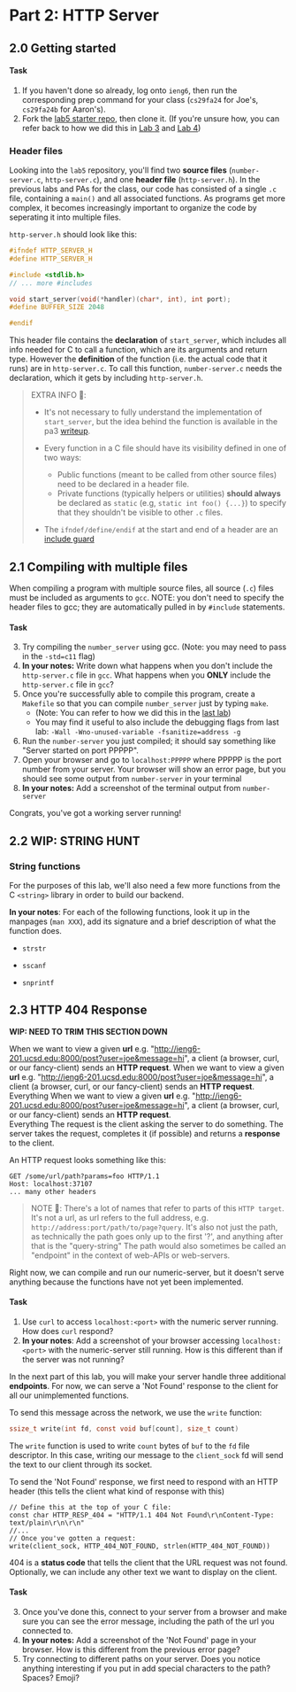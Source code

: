 # Part 2: HTTP Server

## 2.0 Getting started
#### Task

1. If you haven't done so already, log onto `ieng6`, then run the corresponding prep command for your class (`cs29fa24` for Joe's, `cs29fa24b` for Aaron's).
2. Fork the [lab5 starter repo](https://github.com/ucsd-cse29/lab5-starter), then clone it. (If you're unsure how, you can refer back to how we did this in
   [Lab 3](../week3/index.html#42---git-cli-commands) and [Lab 4](../week4/push-pa2-code.html#pushing-pa2-code-to-github-from-ieng6))

### Header files

Looking into the `lab5` repository, you'll find two **source files** (`number-server.c`, `http-server.c`), and one **header file** (`http-server.h`). 
In the previous labs and PAs for the class, our code has consisted of a single `.c` file, containing a `main()` and all associated functions.
As programs get more complex, it becomes increasingly important to organize the code by seperating it into multiple files.

`http-server.h` should look like this:
```c
#ifndef HTTP_SERVER_H
#define HTTP_SERVER_H

#include <stdlib.h>
// ... more #includes

void start_server(void(*handler)(char*, int), int port);
#define BUFFER_SIZE 2048

#endif
```

This header file contains the **declaration** of `start_server`, which includes all info needed for C to call a function, which are its arguments and return type. However the **definition** of the function 
(i.e. the actual code that it runs) are in `http-server.c`.
To call this function, `number-server.c` needs the declaration, which it gets by including `http-server.h`.

> EXTRA INFO 📝: 
> 
> - It's not necessary to fully understand the implementation of `start_server`, but the idea behind the function is available in the pa3 [writeup](https://github.com/ucsd-cse29/fa24/blob/main/src/pa/pa3/http-server.md).
> - Every function in a C file should have its visibility defined in one of two ways:
>     - Public functions (meant to be called from other source files) need to be declared in a header file.
>     - Private functions (typically helpers or utilities) **should always** be declared as `static` (e.g, `static int foo() {...}`) to specify that they shouldn't be visible to other `.c` files.
>
> - The `ifndef/define/endif` at the start and end of a header are an [include guard](https://en.wikipedia.org/wiki/Include_guard)

## 2.1 Compiling with multiple files

When compiling a program with multiple source files, all source (`.c`) files must be included as arguments to `gcc`. NOTE: you don't need to specify the header files to gcc; they are automatically
pulled in by `#include` statements.

#### Task

3. Try compiling the `number_server` using gcc. (Note: you may need to pass in the `-std=c11` flag)
4. **In your notes:** Write down what happens when you don't include the `http-server.c` file in `gcc`.  What happens when you **ONLY** include the `http-server.c` file in `gcc`? 
5. Once you're successfully able to compile this program, create a `Makefile` so that you can compile `number_server` just by typing `make`.
    - (Note: You can refer to how we did this in the [last lab](../week4/c-multifile-make.html#makefiles))
    - You may find it useful to also include the debugging flags from last lab: `-Wall -Wno-unused-variable -fsanitize=address -g`
6. Run the `number-server` you just compiled; it should say something like "Server started on port PPPPP".
7. Open your browser and go to `localhost:PPPPP` where PPPPP is the port number from your server. Your browser will show an error page, but you should see some output from `number-server` in your terminal 
8. **In your notes:** Add a screenshot of the terminal output from `number-server`

Congrats, you've got a working server running!

## 2.2 WIP: STRING HUNT

### String functions

For the purposes of this lab, we'll also need a few more functions from the C `<string>` library in order to build our backend.

**In your notes**: For each of the following functions, look it up in the manpages (`man XXX`), add its signature and a brief description of what the function does.

* `strstr`

* `sscanf`

* `snprintf`


## 2.3 HTTP 404 Response

**WIP: NEED TO TRIM THIS SECTION DOWN**

When we want to view a given **url** e.g. "http://ieng6-201.ucsd.edu:8000/post?user=joe&message=hi", a client (a browser, curl, or our fancy-client) sends an **HTTP request**. 
When we want to view a given **url** e.g. "http://ieng6-201.ucsd.edu:8000/post?user=joe&message=hi", a client (a browser, curl, or our fancy-client) sends an **HTTP request**. 
Everything 
When we want to view a given **url** e.g. "http://ieng6-201.ucsd.edu:8000/post?user=joe&message=hi", a client (a browser, curl, or our fancy-client) sends an **HTTP request**.  
Everything 
The request is the client asking the server to do something. The server takes the request, completes it (if possible) and returns a **response** to the client.

An HTTP request looks something like this:
```
GET /some/url/path?params=foo HTTP/1.1
Host: localhost:37107
... many other headers
```

> NOTE 📝: There's a lot of names that refer to parts of this `HTTP target`.
> It's not a url, as url refers to the full address, e.g. `http://address:port/path/to/page?query`.
> It's also not just the path, as technically the path goes only up to the first '?', and anything after that is the "query-string"
> The path would also sometimes be called an "endpoint" in the context of web-APIs or web-servers.

Right now, we can compile and run our numeric-server, but it doesn't serve anything because the functions have not yet been implemented.
#### **Task**
1. Use `curl` to access `localhost:<port>` with the numeric server running. How does `curl` respond?
2. **In your notes**: Add a screenshot of your browser accessing `localhost:<port>` with the numeric-server still running. How is this different than if the server was not running?



In the next part of this lab, you will make your server handle three additional **endpoints**. For now, we can serve a 'Not Found' response to the client for all our unimplemented functions.

To send this message across the network, we use the `write` function:
```c
ssize_t write(int fd, const void buf[count], size_t count)
```
The `write` function is used to write `count` bytes of `buf` to the `fd` file descriptor. In this case, writing our message to the `client_sock` fd will send the text to our client through its socket.

To send the 'Not Found' response, we first need to respond with an HTTP header (this tells the client what kind of response with this)
```
// Define this at the top of your C file:
const char HTTP_RESP_404 = "HTTP/1.1 404 Not Found\r\nContent-Type: text/plain\r\n\r\n"
//...
// Once you've gotten a request:
write(client_sock, HTTP_404_NOT_FOUND, strlen(HTTP_404_NOT_FOUND))
```

404 is a **status code** that tells the client that the URL request was not found. Optionally, we can include any other text we want to display on the client.

#### **Task**
3. Once you've done this, connect to your server from a browser and make sure you can see the error message, including the path of the url you connected to.
4. **In your notes:** Add a screenshot of the 'Not Found' page in your browser. How is this different from the previous error page?
5. Try connecting to different paths on your server. Does you notice anything interesting if you put in add special characters to the path? Spaces? Emoji?
 


